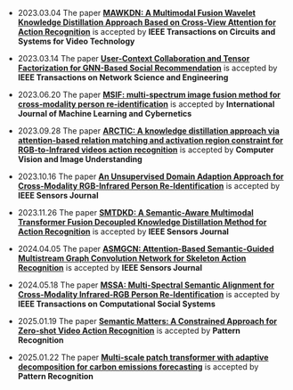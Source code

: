 * 2023.03.04 The paper [**MAWKDN: A Multimodal Fusion Wavelet Knowledge Distillation Approach Based on Cross-View Attention for Action Recognition**](https://ieeexplore.ieee.org/document/10066208) is accepted by **IEEE Transactions on Circuits and Systems for Video Technology**

* 2023.03.14 The paper [**User-Context Collaboration and Tensor Factorization for GNN-Based Social Recommendation**](https://ieeexplore.ieee.org/document/10081493) is accepted by **IEEE Transactions on Network Science and Engineering**

* 2023.06.20 The paper [**MSIF: multi‑spectrum image fusion method for cross‑modality person re‑identification**](https://link.springer.com/article/10.1007/s13042-023-01932-4) is accepted by **International Journal of Machine Learning and Cybernetics**

* 2023.09.28 The paper [**ARCTIC: A knowledge distillation approach via attention-based relation matching and activation region constraint for RGB-to-Infrared videos action recognition**](https://www.sciencedirect.com/science/article/pii/S1077314223002333) is accepted by **Computer Vision and Image Understanding**

* 2023.10.16 The paper [**An Unsupervised Domain Adaption Approach for Cross-Modality RGB-Infrared Person Re-Identification**](https://ieeexplore.ieee.org/abstract/document/10295407) is accepted by **IEEE Sensors Journal**

* 2023.11.26 The paper [**SMTDKD: A Semantic-Aware Multimodal Transformer Fusion Decoupled Knowledge Distillation Method for Action Recognition**](https://ieeexplore.ieee.org/document/10345487) is accepted by **IEEE Sensors Journal**

* 2024.04.05 The paper [**ASMGCN: Attention-Based Semantic-Guided Multistream Graph Convolution Network for Skeleton Action Recognition**](https://ieeexplore.ieee.org/abstract/document/10505150) is accepted by **IEEE Sensors Journal**
 
* 2024.05.18 The paper [**MSSA: Multi-Spectral Semantic Alignment for Cross-Modality Infrared-RGB Person Re-Identification**](https://ieeexplore.ieee.org/document/10581875) is accepted by **IEEE Transactions on Computational Social Systems**
  
* 2025.01.19 The paper [**Semantic Matters: A Constrained Approach for Zero-shot Video Action Recognition**]() is accepted by **Pattern Recognition**

* 2025.01.22 The paper [**Multi-scale patch transformer with adaptive decomposition for carbon
emissions forecasting**](https://authors.elsevier.com/c/1kdDV3OWJ9CRP2) is accepted by **Pattern Recognition**

